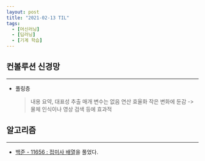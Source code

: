 ```yaml
---
layout: post
title: "2021-02-13 TIL"
tags:
  - [머신러닝]
  - [딥러닝]
  - [기계 학습]
---
```


## 컨볼루션 신경망

---

- 풀링층
  > 내용 요약, 대표성 추출
  > 매개 변수는 없음
  > 연산 효율화
  > 작은 변화에 둔감 -> 물체 인식이나 영상 검색 등에 효과적

## 알고리즘

---

- [백준 - 11656 : 접미사 배열](https://www.acmicpc.net/problem/11656)을 풀었다.

